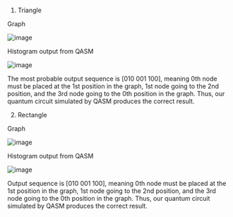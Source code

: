 1. Triangle

Graph

![image](https://user-images.githubusercontent.com/20588061/108458684-75277080-72b8-11eb-94d9-90f8a89d284b.png)

Histogram output from QASM

![image](https://user-images.githubusercontent.com/20588061/108458618-5d4fec80-72b8-11eb-8693-7cc416ecb8ef.png)

The most probable output sequence is [010 001 100], meaning 0th node must be placed at the 1st position in the graph, 1st node going to the 2nd position, and the 3rd node going to the 0th position in the graph. Thus, our quantum circuit simulated by QASM produces the correct result.


2. Rectangle

Graph

![image](https://user-images.githubusercontent.com/20588061/108459409-eddafc80-72b9-11eb-9f1c-265ca6098da3.png)

Histogram output from QASM

![image](https://user-images.githubusercontent.com/20588061/108459411-f16e8380-72b9-11eb-9a77-d3375dc36e00.png)

Output sequence is [010 001 100], meaning 0th node must be placed at the 1st position in the graph, 1st node going to the 2nd position, and the 3rd node going to the 0th position in the graph. Thus, our quantum circuit simulated by QASM produces the correct result.
